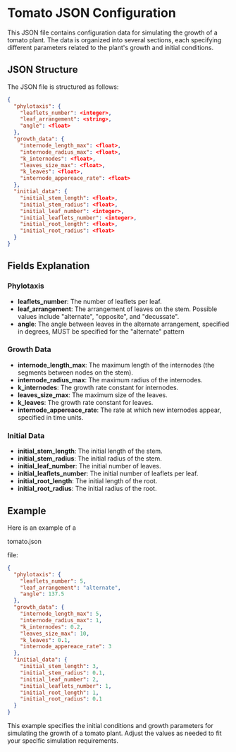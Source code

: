 # Tomato JSON Configuration

This JSON file contains configuration data for simulating the growth of a tomato plant. The data is organized into several sections, each specifying different parameters related to the plant's growth and initial conditions.

## JSON Structure

The JSON file is structured as follows:

```json
{
  "phylotaxis": {
    "leaflets_number": <integer>,
    "leaf_arrangement": <string>,
    "angle": <float>
  },
  "growth_data": {
    "internode_length_max": <float>,
    "internode_radius_max": <float>,
    "k_internodes": <float>,
    "leaves_size_max": <float>,
    "k_leaves": <float>,
    "internode_appereace_rate": <float>
  },
  "initial_data": {
    "initial_stem_length": <float>,
    "initial_stem_radius": <float>,
    "initial_leaf_number": <integer>,
    "initial_leaflets_number": <integer>,
    "initial_root_length": <float>,
    "initial_root_radius": <float>
  }
}
```

## Fields Explanation

### Phylotaxis

- **leaflets_number**: The number of leaflets per leaf.
- **leaf_arrangement**: The arrangement of leaves on the stem. Possible values include "alternate", "opposite", and "decussate".
- **angle**: The angle between leaves in the alternate arrangement, specified in degrees, MUST be specified for the "alternate" pattern

### Growth Data

- **internode_length_max**: The maximum length of the internodes (the segments between nodes on the stem).
- **internode_radius_max**: The maximum radius of the internodes.
- **k_internodes**: The growth rate constant for internodes.
- **leaves_size_max**: The maximum size of the leaves.
- **k_leaves**: The growth rate constant for leaves.
- **internode_appereace_rate**: The rate at which new internodes appear, specified in time units.

### Initial Data

- **initial_stem_length**: The initial length of the stem.
- **initial_stem_radius**: The initial radius of the stem.
- **initial_leaf_number**: The initial number of leaves.
- **initial_leaflets_number**: The initial number of leaflets per leaf.
- **initial_root_length**: The initial length of the root.
- **initial_root_radius**: The initial radius of the root.

## Example

Here is an example of a 

tomato.json

 file:

```json
{
  "phylotaxis": {
    "leaflets_number": 5,
    "leaf_arrangement": "alternate",
    "angle": 137.5
  },
  "growth_data": {
    "internode_length_max": 5,
    "internode_radius_max": 1,
    "k_internodes": 0.2,
    "leaves_size_max": 10,
    "k_leaves": 0.1,
    "internode_appereace_rate": 3
  },
  "initial_data": {
    "initial_stem_length": 3,
    "initial_stem_radius": 0.1,
    "initial_leaf_number": 2,
    "initial_leaflets_number": 1,
    "initial_root_length": 1,
    "initial_root_radius": 0.1
  }
}
```

This example specifies the initial conditions and growth parameters for simulating the growth of a tomato plant. Adjust the values as needed to fit your specific simulation requirements.